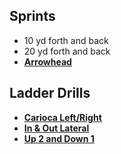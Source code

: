 ## Sprints

- 10 yd forth and back
- 20 yd forth and back
- [**Arrowhead**](https://youtu.be/Zdq6X4QlRg4?si=xHImI6H2fJifAUQa)


## Ladder Drills

- [**Carioca Left/Right**](https://youtu.be/gsVlMMiRiWI?si=UtKcBj5iX-hCHR7c)
- [**In & Out Lateral**](https://youtu.be/bEzAtL8P8us?si=7RSnkt4RcvOSkPOT)
- [**Up 2 and Down 1**](https://youtu.be/RIHeWZwvlXU?si=BxKy4QmTv2WlsokY)